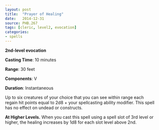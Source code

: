 ```yaml
---
layout: post
title:  "Prayer of Healing"
date:   2014-12-31
source: PHB.267
tags: [cleric, level2, evocation]
categories:
- spells
---
```


**2nd-level evocation**

**Casting Time**: 10 minutes

**Range**: 30 feet

**Components**: V

**Duration**: Instantaneous

Up to six creatures of your choice that you can see within range each regain hit points equal to 2d8 + your spellcasting ability modifier. This spell has no effect on undead or constructs.

**At Higher Levels.** When you cast this spell using a spell slot of 3rd level or higher, the healing increases by 1d8 for each slot level above 2nd.
